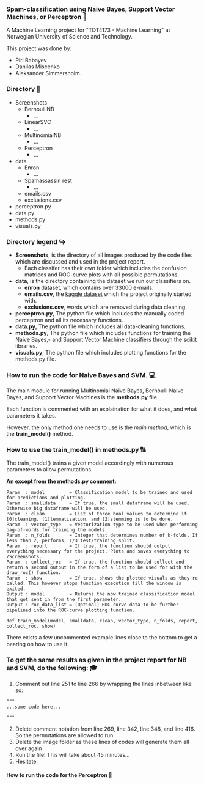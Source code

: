 ### Spam-classification using Naive Bayes, Support Vector Machines, or Perceptron :e-mail:

A Machine Learning project for "TDT4173 - Machine Learning" at Norwegian University of Science and Technology. 

This project was done by: 
- Piri Babayev
- Danilas Miscenko
- Aleksander Simmersholm.


### Directory :file_folder:

- Screenshots
  - BernoulliNB 
    - ...
  - LinearSVC
    - ...
  - MultinomialNB
    - ...
  - Perceptron
    - ...
- data
  - Enron
    - ...
  - Spamassassin rest
    - ...
  - emails.csv
  - exclusions.csv
- perceptron.py
- data.py
- methods.py
- visuals.py


### Directory legend :arrow_right_hook:

- **Screenshots**, is the directory of all images produced by the code files which are discussed and used in the project report.
  - Each classifer has their own folder which includes the confusion matrices and ROC-curve plots with all possible permutations.
- **data**,  is the directory containing the dataset we run our classifiers on.
  - **enron** dataset, which contains over 33000 e-mails.
  - **emails.csv**, the [kaggle dataset](https://www.kaggle.com/ozlerhakan/spam-or-not-spam-dataset) which the project originally started with.
  - **exclusions.csv**, words which are removed during data cleaning. 
- **perceptron.py**, The python file which includes the manually coded perceptron and all its necessary functions. 
- **data.py**, The python file which includes all data-cleaning functions. 
- **methods.py**, The python file which includes functions for training the Naive Bayes,- and Support Vector Machine classifiers through the scikit libraries.
- **visuals.py**, The python file which includes plotting functions for the methods.py file.


### How to run the code for Naive Bayes and SVM. :computer:

The main module for running Multinomial Naive Bayes, Bernoulli Naive Bayes, and Support Vector Machines is the **methods.py** file.

Each function is commented with an explaination for what it does, and what parameters it takes.

However, the only method one needs to use is the *main method*, which is the **train_model()** method.

### How to use the train_model() in methods.py :capital_abcd:

The train_model() trains a given model accordingly with numerous parameters to allow permutations. 

**An except from the methods.py comment:**
```
Param  : model         = Classification model to be trained and used for predictions and plotting.
Param  : smalldata     = If true, the small dataframe will be used. Otherwise big dataframe will be used.
Param  : clean         = List of three bool values to determine if [0]cleaning, [1]lemmatization, and [2]stemming is to be done.
Param  : vector_type   = Vectorization type to be used when performing bag-of-words for training the models.
Param  : n_folds       = Integer that determines number of k-folds. If less than 2, performs, 1/3 test/training split.
Param  : report        = If true, the function should output everything necessary for the project. Plots and saves everything to /Screenshots.
Param  : collect_roc   = If true, the function should collect and return a second output in the form of a list to be used for with the draw_roc() function. 
Param  : show          = If true, shows the plotted visuals as they're called. This however stops function execution till the window is exited. 
Output : model         = Returns the now trained classification model that got sent in from the first parameter.
Output : roc_data_list = (Optimal) ROC-curve data to be further pipelined into the ROC-curve plotting function.

def train_model(model, smalldata, clean, vector_type, n_folds, report, collect_roc, show)
```
There exists a few uncommented example lines close to the bottom to get a bearing on how to use it.

### To get the same results as given in the project report for NB and SVM, do the following: :mortar_board:


1. Comment out line 251 to line 266 by wrapping the lines inbetween like so:
```
"""
...some code here...

"""
```
2. Delete comment notation from line 269, line 342, line 348, and line 416. So the permutations are allowed to run.
3. Delete the image folder as these lines of codes will generate them all over again
4. Run the file! This will take about 45 minutes...
5. Hesitate. 

#### How to run the code for the Perceptron :eyes:

